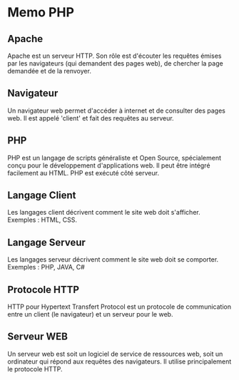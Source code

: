 # Memo PHP

## Apache

Apache est un serveur HTTP. 
Son rôle est d'écouter les requêtes émises par les navigateurs (qui demandent des pages web), de chercher la page demandée et de la renvoyer.
## Navigateur

Un navigateur web permet d'accéder à internet et de consulter des pages web. Il est appelé 'client' et fait des requêtes au serveur.

## PHP

PHP est un langage de scripts généraliste et Open Source, spécialement conçu pour le développement d'applications web. Il peut être intégré facilement au HTML. 
PHP est exécuté côté serveur.

## Langage Client

Les langages client décrivent comment le site web doit s'afficher.  
Exemples : HTML, CSS.

## Langage Serveur

Les langages serveur décrivent comment le site web doit se comporter.  
Exemples : PHP, JAVA, C#

## Protocole HTTP

HTTP pour Hypertext Transfert Protocol est un protocole de communication entre un client (le navigateur) et un serveur pour le web.  

## Serveur WEB

Un serveur web est soit un logiciel de service de ressources web, soit un ordinateur qui répond aux requêtes des navigateurs. Il utilise principalement le protocole HTTP.